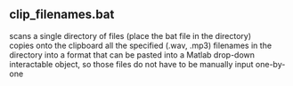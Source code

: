 ## clip_filenames.bat
scans a single directory of files (place the bat file in the directory)   
copies onto the clipboard all the specified (.wav, .mp3) filenames in the directory into a format that can be pasted into a Matlab drop-down interactable object, so those files do not have to be manually input one-by-one
